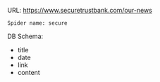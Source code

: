 URL: https://www.securetrustbank.com/our-news

    Spider name: secure

DB Schema:
- title
- date
- link
- content

